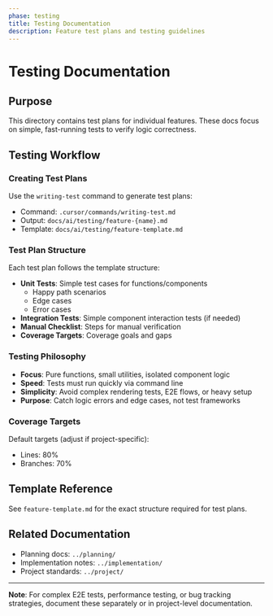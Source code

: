```yaml
---
phase: testing
title: Testing Documentation
description: Feature test plans and testing guidelines
---
```


# Testing Documentation

## Purpose
This directory contains test plans for individual features. These docs focus on simple, fast-running tests to verify logic correctness.

## Testing Workflow

### Creating Test Plans
Use the `writing-test` command to generate test plans:
- Command: `.cursor/commands/writing-test.md`
- Output: `docs/ai/testing/feature-{name}.md`
- Template: `docs/ai/testing/feature-template.md`

### Test Plan Structure
Each test plan follows the template structure:
- **Unit Tests**: Simple test cases for functions/components
  - Happy path scenarios
  - Edge cases
  - Error cases
- **Integration Tests**: Simple component interaction tests (if needed)
- **Manual Checklist**: Steps for manual verification
- **Coverage Targets**: Coverage goals and gaps

### Testing Philosophy
- **Focus**: Pure functions, small utilities, isolated component logic
- **Speed**: Tests must run quickly via command line
- **Simplicity**: Avoid complex rendering tests, E2E flows, or heavy setup
- **Purpose**: Catch logic errors and edge cases, not test frameworks

### Coverage Targets
Default targets (adjust if project-specific):
- Lines: 80%
- Branches: 70%

## Template Reference
See `feature-template.md` for the exact structure required for test plans.

## Related Documentation
- Planning docs: `../planning/`
- Implementation notes: `../implementation/`
- Project standards: `../project/`

---

**Note**: For complex E2E tests, performance testing, or bug tracking strategies, document these separately or in project-level documentation.
